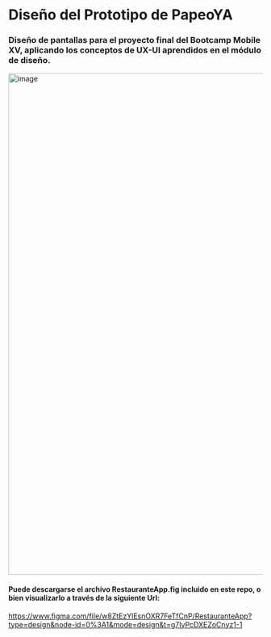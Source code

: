 # Diseño del Prototipo de PapeoYA

### Diseño de pantallas para el proyecto final del Bootcamp Mobile XV, aplicando los conceptos de UX-UI aprendidos en el módulo de diseño.


<img width="994" alt="image" src="https://github.com/Onetoucheasy/figma-design/assets/73435257/278e29d3-9104-46cf-974f-fcd444ffef0f">



#### Puede descargarse el archivo RestauranteApp.fig incluido en este repo, o bien visualizarlo a través de la siguiente Url:
https://www.figma.com/file/w8ZtEzYlEsnOXR7FeTfCnP/RestauranteApp?type=design&node-id=0%3A1&mode=design&t=g7IyPcDXEZoCnyz1-1
